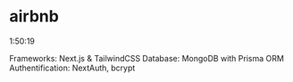 # airbnb
1:50:19

Frameworks: Next.js & TailwindCSS
Database: MongoDB with Prisma ORM
Authentification: NextAuth, bcrypt

